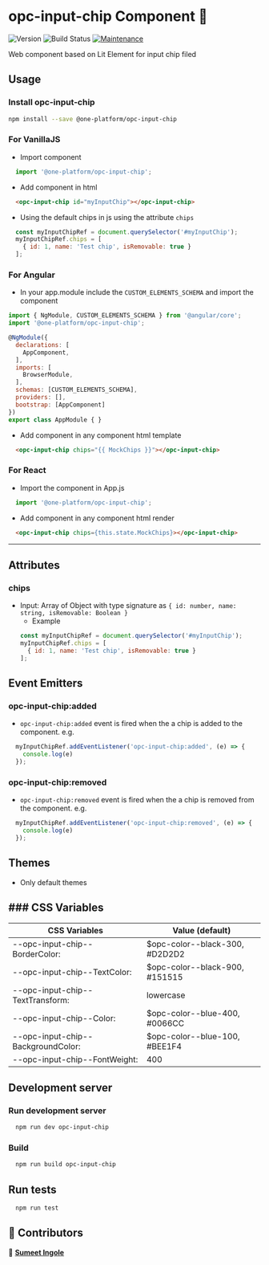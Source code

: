 # opc-input-chip Component 👋

![Version](https://img.shields.io/badge/version-0.0.1-blue.svg?cacheSeconds=2592000)
![Build Status](https://travis-ci.org/dwyl/esta.svg?branch=master)
[![Maintenance](https://img.shields.io/badge/Maintained%3F-yes-green.svg)](https://github.com/1-Platform/op-components/graphs/commit-activity)

Web component based on Lit Element for input chip filed

## Usage

### Install opc-input-chip
```sh
npm install --save @one-platform/opc-input-chip 
```

### For VanillaJS
- Import component
```js
  import '@one-platform/opc-input-chip';
```

- Add component in html
```html
  <opc-input-chip id="myInputChip"></opc-input-chip>
```

- Using the default chips in js using the attribute ```chips```
```js
  const myInputChipRef = document.querySelector('#myInputChip'); 
  myInputChipRef.chips = [
    { id: 1, name: 'Test chip', isRemovable: true }
  ];
```

### For Angular
- In your app.module include the `CUSTOM_ELEMENTS_SCHEMA` and import the component
```js
import { NgModule, CUSTOM_ELEMENTS_SCHEMA } from '@angular/core';
import '@one-platform/opc-input-chip';

@NgModule({
  declarations: [
    AppComponent,
  ],
  imports: [
    BrowserModule,
  ],
  schemas: [CUSTOM_ELEMENTS_SCHEMA],
  providers: [],
  bootstrap: [AppComponent]
})
export class AppModule { }
```

- Add component in any component html template
```html
  <opc-input-chip chips="{{ MockChips }}"></opc-input-chip>
```

### For React
- Import the component in App.js
```js
  import '@one-platform/opc-input-chip';
```

- Add component in any component html render
```html
  <opc-input-chip chips={this.state.MockChips}></opc-input-chip>
```
---

## Attributes
### chips
- Input: Array of Object with type signature as ```{ id: number, name: string, isRemovable: Boolean }```
  - Example
  ```js
  const myInputChipRef = document.querySelector('#myInputChip'); 
  myInputChipRef.chips = [
    { id: 1, name: 'Test chip', isRemovable: true }
  ];
  ```

## Event Emitters
### opc-input-chip:added
- `opc-input-chip:added` event is fired when the a chip is added to the component. e.g.
```js
  myInputChipRef.addEventListener('opc-input-chip:added', (e) => {
    console.log(e)
  });
```

### opc-input-chip:removed
- `opc-input-chip:removed` event is fired when the a chip is removed from the component. e.g.
```js
  myInputChipRef.addEventListener('opc-input-chip:removed', (e) => {
    console.log(e)
  });
```

## Themes
- Only default themes

## ### CSS Variables

| CSS Variables   | Value (default) |
|---------|----------------------|
|--opc-input-chip--BorderColor:| $opc-color--black-300, #D2D2D2|
|--opc-input-chip--TextColor:| $opc-color--black-900, #151515|
|--opc-input-chip--TextTransform:| lowercase |
|--opc-input-chip--Color:| $opc-color--blue-400, #0066CC|
|--opc-input-chip--BackgroundColor:| $opc-color--blue-100, #BEE1F4|
|--opc-input-chip--FontWeight:| 400|


## Development server

### Run development server
```sh
  npm run dev opc-input-chip
```

### Build
```sh
  npm run build opc-input-chip
```

## Run tests
```sh
  npm run test
```

## 🤝 Contributors
👤 **[Sumeet Ingole](https://github.com/gisumit)**
